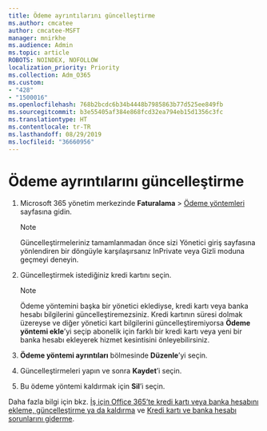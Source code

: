 ```yaml
---
title: Ödeme ayrıntılarını güncelleştirme
ms.author: cmcatee
author: cmcatee-MSFT
manager: mnirkhe
ms.audience: Admin
ms.topic: article
ROBOTS: NOINDEX, NOFOLLOW
localization_priority: Priority
ms.collection: Adm_O365
ms.custom:
- "428"
- "1500016"
ms.openlocfilehash: 768b2bcdc6b34b4448b7985863b77d525ee849fb
ms.sourcegitcommit: b3e55405af384e868fcd32ea794eb15d1356c3fc
ms.translationtype: HT
ms.contentlocale: tr-TR
ms.lasthandoff: 08/29/2019
ms.locfileid: "36660956"
---
```

# <a name="update-payment-details"></a>Ödeme ayrıntılarını güncelleştirme

1. Microsoft 365 yönetim merkezinde **Faturalama** \> [Ödeme yöntemleri](https://go.microsoft.com/fwlink/p/?linkid=2018806) sayfasına gidin.

    > [!NOTE]
    > Güncelleştirmeleriniz tamamlanmadan önce sizi Yönetici giriş sayfasına yönlendiren bir döngüyle karşılaşırsanız InPrivate veya Gizli moduna geçmeyi deneyin.
  
2. Güncelleştirmek istediğiniz kredi kartını seçin.

    > [!NOTE]
    > Ödeme yöntemini başka bir yönetici eklediyse, kredi kartı veya banka hesabı bilgilerini güncelleştiremezsiniz. Kredi kartının süresi dolmak üzereyse ve diğer yönetici kart bilgilerini güncelleştiremiyorsa **Ödeme yöntemi ekle**’yi seçip abonelik için farklı bir kredi kartı veya yeni bir banka hesabı ekleyerek hizmet kesintisini önleyebilirsiniz.
  
3. **Ödeme yöntemi ayrıntıları** bölmesinde **Düzenle**’yi seçin.

4. Güncelleştirmeleri yapın ve sonra **Kaydet**’i seçin.

5. Bu ödeme yöntemi kaldırmak için **Sil**’i seçin.

Daha fazla bilgi için bkz. [İş için Office 365’te kredi kartı veya banka hesabını ekleme, güncelleştirme ya da kaldırma](https://docs.microsoft.com/office365/admin/subscriptions-and-billing/add-update-or-remove-credit-card-or-bank-account) ve [Kredi kartı ve banka hesabı sorunlarını giderme](https://docs.microsoft.com/office365/admin/subscriptions-and-billing/add-update-or-remove-credit-card-or-bank-account#troubleshooting-credit-cards-and-bank-accounts).